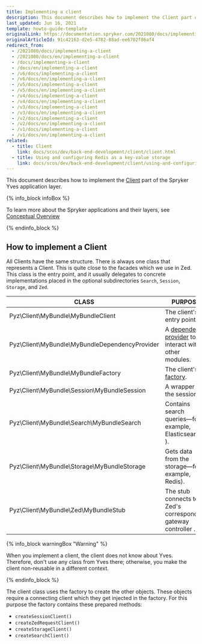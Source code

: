 ```yaml
---
title: Implementing a client
description: This document describes how to implement the Client part of the Spryker Yves application layer.
last_updated: Jun 16, 2021
template: howto-guide-template
originalLink: https://documentation.spryker.com/2021080/docs/implementing-a-client
originalArticleId: 91c42163-d2e5-4782-88ad-ee6702f86af4
redirect_from:
  - /2021080/docs/implementing-a-client
  - /2021080/docs/en/implementing-a-client
  - /docs/implementing-a-client
  - /docs/en/implementing-a-client
  - /v6/docs/implementing-a-client
  - /v6/docs/en/implementing-a-client
  - /v5/docs/implementing-a-client
  - /v5/docs/en/implementing-a-client
  - /v4/docs/implementing-a-client
  - /v4/docs/en/implementing-a-client
  - /v3/docs/implementing-a-client
  - /v3/docs/en/implementing-a-client
  - /v2/docs/implementing-a-client
  - /v2/docs/en/implementing-a-client
  - /v1/docs/implementing-a-client
  - /v1/docs/en/implementing-a-client
related:
  - title: Client
    link: docs/scos/dev/back-end-development/client/client.html
  - title: Using and configuring Redis as a key-value storage
    link: docs/scos/dev/back-end-development/client/using-and-configuring-redis-as-a-key-value-storage.html
---
```


This document describes how to implement the [Client](/docs/scos/dev/back-end-development/client/client.html) part of the Spryker Yves application layer.

{% info_block infoBox %}

To learn more about the Spryker applications and their layers, see [Conceptual Overview](/docs/scos/dev/architecture/conceptual-overview.html)

{% endinfo_block %}

## How to implement a Client

All Clients have the same structure. There is always one class that represents a Client. This is quite close to the facades which we use in Zed. This class is the entry point, and it usually delegates to concrete implementations placed in the optional subdirectories `Search`, `Session`, `Storage`, and `Zed`.

| CLASS   | PURPOSE  |
| ----------------- | ---------------- |
| Pyz\Client\MyBundle\MyBundleClient             | The client's entry point.                                    |
| Pyz\Client\MyBundle\MyBundleDependencyProvider | A [dependency provider](/docs/scos/dev/back-end-development/data-manipulation/data-interaction/defining-the-module-dependencies-dependency-provider.html) to interact with other modules. |
| Pyz\Client\MyBundle\MyBundleFactory            | The client's [factory](/docs/scos/dev/back-end-development/factory/factory.html). |
| Pyz\Client\MyBundle\Session\MyBundleSession    | A wrapper for the session.                                    |
| Pyz\Client\MyBundle\Search\MyBundleSearch      | Contains search queries—for example, Elasticsearch ).                |
| Pyz\Client\MyBundle\Storage\MyBundleStorage    | Gets data from the storage—for example, Redis).                      |
| Pyz\Client\MyBundle\Zed\MyBundleStub           | The stub connects to Zed's corresponding gateway controller . |

{% info_block warningBox "Warning" %}

When you implement a client, the client does not know about Yves. Therefore, don't use any class from Yves there; otherwise, you make the client non-reusable in a different context.

{% endinfo_block %}

The client class uses the factory to create the other objects. These objects require a connecting client which they get injected in the factory. For this purpose the factory contains these prepared methods:

* `createSessionClient()`
* `createZedRequestClient()`
* `createStorageClient()`
* `createSearchClient()`
